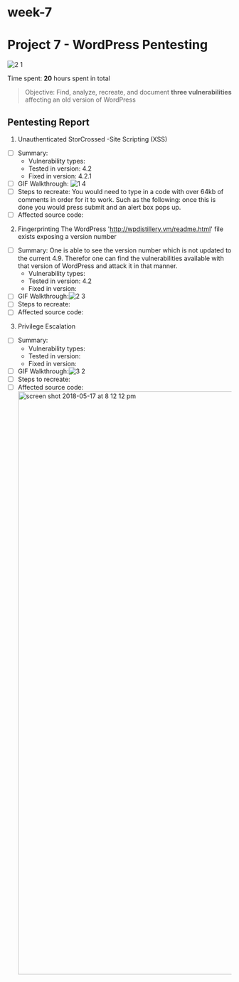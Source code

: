 # week-7
# Project 7 - WordPress Pentesting
![2 1](https://user-images.githubusercontent.com/37822922/40214433-8c91035e-5a0f-11e8-85e6-f09200266764.gif)


Time spent: **20** hours spent in total

> Objective: Find, analyze, recreate, and document **three vulnerabilities** affecting an old version of WordPress

## Pentesting Report

1. Unauthenticated StorCrossed -Site Scripting (XSS)
  - [ ] Summary: 
    - Vulnerability types: 
    - Tested in version: 4.2
    - Fixed in version: 4.2.1
  - [ ] GIF Walkthrough: ![1 4](https://user-images.githubusercontent.com/37822922/40213482-875005f2-5a0a-11e8-92ad-09aa70a5a6b0.gif)
  - [ ] Steps to recreate: You would need to type in a code with over 64kb of comments in order for it to work. Such as the following: <a title='x onmouseover=alert(unescape(/hello%20world/.source)) style=position:absolute;left:0;top:0;width:5000px;height:5000px  AAAAAAAAAAAA...[64 kb]..AAA'></a> once this is done you would press submit and an alert box pops up.
  - [ ] Affected source code:
  
2. Fingerprinting 
The WordPress 'http://wpdistillery.vm/readme.html' file exists exposing a version number
  - [ ] Summary: One is able to see the version number which is not updated to the current 4.9. Therefor one can find the vulnerabilities available with that version of WordPress and attack it in that manner. 
    - Vulnerability types:
    - Tested in version: 4.2
    - Fixed in version: 
  - [ ] GIF Walkthrough:![2 3](https://user-images.githubusercontent.com/37822922/40213483-885f20c2-5a0a-11e8-8d77-71d164ce6270.gif)
  - [ ] Steps to recreate: 
  - [ ] Affected source code:
  
3. Privilege Escalation
  - [ ] Summary: 
    - Vulnerability types:
    - Tested in version:
    - Fixed in version: 
  - [ ] GIF Walkthrough:![3 2](https://user-images.githubusercontent.com/37822922/40214119-e56e3e9e-5a0d-11e8-8efc-1a1a3e66bd85.gif)
  - [ ] Steps to recreate: 
  - [ ] Affected source code:<img width="1312" alt="screen shot 2018-05-17 at 8 12 12 pm" src="https://user-images.githubusercontent.com/37822922/40214271-a99e37ec-5a0e-11e8-8508-1e00fcb6d1bb.png">

